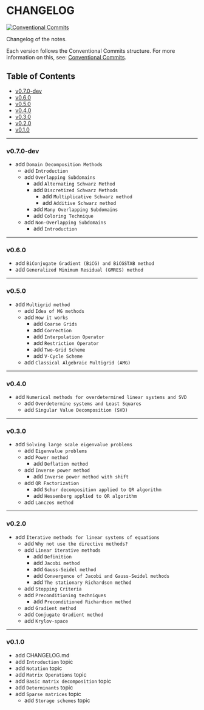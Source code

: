 <h1>CHANGELOG</h1>

[![Conventional Commits](https://img.shields.io/badge/Conventional%20Commits-1.0.0-%23FE5196?logo=conventionalcommits&logoColor=white)](https://conventionalcommits.org)

Changelog of the notes.

Each version follows the Conventional Commits structure. For more information on this, see: [Conventional Commits](https://www.conventionalcommits.org/en/v1.0.0/).


<h2>Table of Contents</h2>

- [v0.7.0-dev](#v070-dev)
- [v0.6.0](#v060)
- [v0.5.0](#v050)
- [v0.4.0](#v040)
- [v0.3.0](#v030)
- [v0.2.0](#v020)
- [v0.1.0](#v010)

--------------------

### v0.7.0-dev

- add `Domain Decomposition Methods`
  - add `Introduction`
  - add `Overlapping Subdomains`
    - add `Alternating Schwarz Method`
    - add `Discretized Schwarz Methods`
      - add `Multiplicative Schwarz method`
      - add `Additive Schwarz method`
    - add `Many Overlapping Subdomains`
    - add `Coloring Technique`
  - add `Non-Overlapping Subdomains`
    - add `Introduction`

--------------------

### v0.6.0

- add `BiConjugate Gradient (BiCG) and BiCGSTAB method`
- add `Generalized Minimum Residual (GMRES) method`

--------------------

### v0.5.0

- add `Multigrid method`
  - add `Idea of MG methods`
  - add `How it works`
    - add `Coarse Grids`
    - add `Correction`
    - add `Interpolation Operator`
    - add `Restriction Operator`
    - add `Two-Grid Scheme`
    - add `V-Cycle Scheme`
  - add `Classical Algebraic Multigrid (AMG)`

--------------------

### v0.4.0

- add `Numerical methods for overdetermined linear systems and SVD`
  - add `Overdetermine systems and Least Squares`
  - add `Singular Value Decomposition (SVD)`

--------------------

### v0.3.0

- add `Solving large scale eigenvalue problems`
  - add `Eigenvalue problems`
  - add `Power method`
    - add `Deflation method`
  - add `Inverse power method`
    - add `Inverse power method with shift`
  - add `QR Factorization`
    - add `Schur decomposition applied to QR algorithm`
    - add `Hessenberg applied to QR algorithm`
  - add `Lanczos method`

--------------------

### v0.2.0

- add `Iterative methods for linear systems of equations`
  - add `Why not use the directive methods?`
  - add `Linear iterative methods`
    - add `Definition`
    - add `Jacobi method`
    - add `Gauss-Seidel method`
    - add `Convergence of Jacobi and Gauss-Seidel methods`
    - add `The stationary Richardson method`
  - add `Stopping Criteria`
  - add `Preconditioning techniques`
    - add `Preconditioned Richardson method`
  - add `Gradient method`
  - add `Conjugate Gradient method`
  - add `Krylov-space`

--------------------

### v0.1.0

- add CHANGELOG.md
- add `Introduction` topic
- add `Notation` topic
- add `Matrix Operations` topic
- add `Basic matrix decomposition` topic
- add `Determinants` topic
- add `Sparse matrices` topic
  - add `Storage schemes` topic